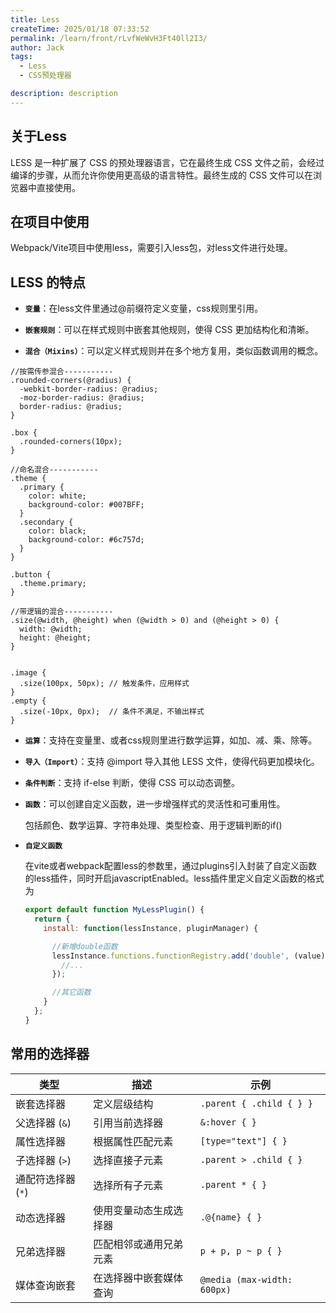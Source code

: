 ```yaml
---
title: Less
createTime: 2025/01/18 07:33:52
permalink: /learn/front/rLvfWeWvH3Ft40ll2I3/
author: Jack
tags:
  - Less
  - CSS预处理器

description: description
---
```


## 关于Less

LESS 是一种扩展了 CSS 的预处理器语言，它在最终生成 CSS 文件之前，会经过编译的步骤，从而允许你使用更高级的语言特性。最终生成的 CSS 文件可以在浏览器中直接使用。

## 在项目中使用

Webpack/Vite项目中使用less，需要引入less包，对less文件进行处理。

## LESS 的特点

- **`变量`**：在less文件里通过@前缀符定义变量，css规则里引用。

- **`嵌套规则`**：可以在样式规则中嵌套其他规则，使得 CSS 更加结构化和清晰。

- **`混合（Mixins）`**：可以定义样式规则并在多个地方复用，类似函数调用的概念。
```Less
//按需传参混合-----------
.rounded-corners(@radius) {
  -webkit-border-radius: @radius;
  -moz-border-radius: @radius;
  border-radius: @radius;
}

.box { 
  .rounded-corners(10px);
}

//命名混合-----------
.theme {
  .primary {
    color: white;
    background-color: #007BFF;
  }
  .secondary {
    color: black;
    background-color: #6c757d;
  }
}

.button {
  .theme.primary;
}

//带逻辑的混合-----------
.size(@width, @height) when (@width > 0) and (@height > 0) {
  width: @width;
  height: @height;
}


.image {
  .size(100px, 50px); // 触发条件，应用样式
}
.empty {
  .size(-10px, 0px);  // 条件不满足，不输出样式
}
```

- **`运算`**：支持在变量里、或者css规则里进行数学运算，如加、减、乘、除等。

- **`导入（Import）`**：支持 @import 导入其他 LESS 文件，使得代码更加模块化。

- **`条件判断`**：支持 if-else 判断，使得 CSS 可以动态调整。

- **`函数`**：可以创建自定义函数，进一步增强样式的灵活性和可重用性。

  包括颜色、数学运算、字符串处理、类型检查、用于逻辑判断的if()

- **`自定义函数`**

  在vite或者webpack配置less的参数里，通过plugins引入封装了自定义函数的less插件，同时开启javascriptEnabled。less插件里定义自定义函数的格式为
  ```Javascript
  export default function MyLessPlugin() {
    return {
      install: function(lessInstance, pluginManager) {

        //新增double函数
        lessInstance.functions.functionRegistry.add('double', (value) => {
          //...
        });

        //其它函数
      }
    };
  }
  ```

## 常用的选择器

| 类型              | 描述                                                                 | 示例                          |
|-------------------|----------------------------------------------------------------------|-------------------------------|
| 嵌套选择器         | 定义层级结构                                                       | `.parent { .child { } }`      |
| 父选择器 (`&`)    | 引用当前选择器                                                     | `&:hover { }`                 |
| 属性选择器         | 根据属性匹配元素                                                   | `[type="text"] { }`           |
| 子选择器 (`>`)    | 选择直接子元素                                                     | `.parent > .child { }`        |
| 通配符选择器 (`*`) | 选择所有子元素                                                     | `.parent * { }`               |
| 动态选择器         | 使用变量动态生成选择器                                             | `.@{name} { }`                |
| 兄弟选择器         | 匹配相邻或通用兄弟元素                                             | `p + p, p ~ p { }`            |
| 媒体查询嵌套       | 在选择器中嵌套媒体查询                                             | `@media (max-width: 600px)`   |

 



